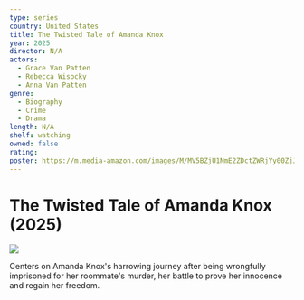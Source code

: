 ```yaml
---
type: series
country: United States
title: The Twisted Tale of Amanda Knox
year: 2025
director: N/A
actors:
  - Grace Van Patten
  - Rebecca Wisocky
  - Anna Van Patten
genre:
  - Biography
  - Crime
  - Drama
length: N/A
shelf: watching
owned: false
rating:
poster: https://m.media-amazon.com/images/M/MV5BZjU1NmE2ZDctZWRjYy00ZjJlLTg1ZjctODZiN2Y0MmE3MGRmXkEyXkFqcGc@._V1_SX300.jpg
---
```


# The Twisted Tale of Amanda Knox (2025)

![](https://m.media-amazon.com/images/M/MV5BZjU1NmE2ZDctZWRjYy00ZjJlLTg1ZjctODZiN2Y0MmE3MGRmXkEyXkFqcGc@._V1_SX300.jpg)

Centers on Amanda Knox's harrowing journey after being wrongfully imprisoned for her roommate's murder, her battle to prove her innocence and regain her freedom.